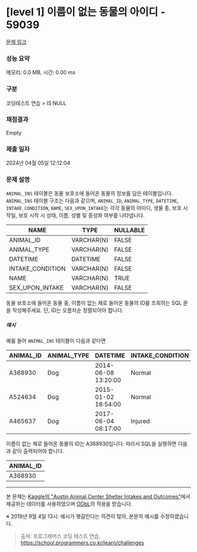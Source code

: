 # [level 1] 이름이 없는 동물의 아이디 - 59039 

[문제 링크](https://school.programmers.co.kr/learn/courses/30/lessons/59039) 

### 성능 요약

메모리: 0.0 MB, 시간: 0.00 ms

### 구분

코딩테스트 연습 > IS NULL

### 채점결과

Empty

### 제출 일자

2024년 04월 05일 12:12:04

### 문제 설명

<p><code>ANIMAL_INS</code> 테이블은 동물 보호소에 들어온 동물의 정보를 담은 테이블입니다. <code>ANIMAL_INS</code> 테이블 구조는 다음과 같으며, <code>ANIMAL_ID</code>, <code>ANIMAL_TYPE</code>, <code>DATETIME</code>, <code>INTAKE_CONDITION</code>, <code>NAME</code>, <code>SEX_UPON_INTAKE</code>는 각각 동물의 아이디, 생물 종, 보호 시작일, 보호 시작 시 상태, 이름, 성별 및 중성화 여부를 나타냅니다.</p>
<table class="table">
        <thead><tr>
<th>NAME</th>
<th>TYPE</th>
<th>NULLABLE</th>
</tr>
</thead>
        <tbody><tr>
<td>ANIMAL_ID</td>
<td>VARCHAR(N)</td>
<td>FALSE</td>
</tr>
<tr>
<td>ANIMAL_TYPE</td>
<td>VARCHAR(N)</td>
<td>FALSE</td>
</tr>
<tr>
<td>DATETIME</td>
<td>DATETIME</td>
<td>FALSE</td>
</tr>
<tr>
<td>INTAKE_CONDITION</td>
<td>VARCHAR(N)</td>
<td>FALSE</td>
</tr>
<tr>
<td>NAME</td>
<td>VARCHAR(N)</td>
<td>TRUE</td>
</tr>
<tr>
<td>SEX_UPON_INTAKE</td>
<td>VARCHAR(N)</td>
<td>FALSE</td>
</tr>
</tbody>
      </table>
<p>동물 보호소에 들어온 동물 중, 이름이 없는 채로 들어온 동물의 ID를 조회하는 SQL 문을 작성해주세요. 단, ID는 오름차순 정렬되어야 합니다. </p>

<h5>예시</h5>

<p>예를 들어 <code>ANIMAL_INS</code> 테이블이 다음과 같다면</p>
<table class="table">
        <thead><tr>
<th>ANIMAL_ID</th>
<th>ANIMAL_TYPE</th>
<th>DATETIME</th>
<th>INTAKE_CONDITION</th>
<th>NAME</th>
<th>SEX_UPON_INTAKE</th>
</tr>
</thead>
        <tbody><tr>
<td>A368930</td>
<td>Dog</td>
<td>2014-06-08 13:20:00</td>
<td>Normal</td>
<td>NULL</td>
<td>Spayed Female</td>
</tr>
<tr>
<td>A524634</td>
<td>Dog</td>
<td>2015-01-02 18:54:00</td>
<td>Normal</td>
<td>*Belle</td>
<td>Intact Female</td>
</tr>
<tr>
<td>A465637</td>
<td>Dog</td>
<td>2017-06-04 08:17:00</td>
<td>Injured</td>
<td>*Commander</td>
<td>Neutered Male</td>
</tr>
</tbody>
      </table>
<p>이름이 없는 채로 들어온 동물의 ID는 A368930입니다. 따라서 SQL을 실행하면 다음과 같이 출력되어야 합니다.</p>
<table class="table">
        <thead><tr>
<th>ANIMAL_ID</th>
</tr>
</thead>
        <tbody><tr>
<td>A368930</td>
</tr>
</tbody>
      </table>
<hr>

<p>본 문제는 <a href="https://www.kaggle.com/aaronschlegel/austin-animal-center-shelter-intakes-and-outcomes" target="_blank" rel="noopener">Kaggle의 "Austin Animal Center Shelter Intakes and Outcomes"</a>에서 제공하는 데이터를 사용하였으며 <a href="https://opendatacommons.org/licenses/odbl/1.0/" target="_blank" rel="noopener">ODbL</a>의 적용을 받습니다.</p>

<p>※ 2019년 9월 4일 13시: 예시가 헷갈린다는 의견이 많아, 본문의 예시를 수정하였습니다.</p>


> 출처: 프로그래머스 코딩 테스트 연습, https://school.programmers.co.kr/learn/challenges